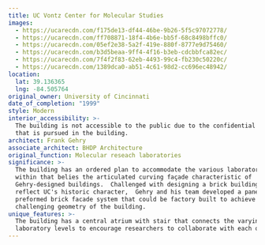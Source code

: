 ```yaml
---
title: UC Vontz Center for Molecular Studies
images:
  - https://ucarecdn.com/f175de13-df44-46be-9b26-5f5c97072778/
  - https://ucarecdn.com/ff708871-18f4-4b6e-bb5f-68c8498bffc0/
  - https://ucarecdn.com/05ef2e38-5a2f-419e-880f-8777e9d75460/
  - https://ucarecdn.com/b3d5beaa-9ff4-4f16-b3eb-cdcbbfca82ec/
  - https://ucarecdn.com/7f4f2f83-62eb-4493-99c4-fb230c50220c/
  - https://ucarecdn.com/1389dca0-ab51-4c61-98d2-cc696ec48942/
location:
  lat: 39.136365
  lng: -84.505764
original_owner: University of Cincinnati
date_of_completion: "1999"
style: Modern
interior_accessibility: >-
  The building is not accessible to the public due to the confidential research
  that is pursued in the building.
architect: Frank Gehry
associate_architect: BHDP Architecture
original_function: Molecular reseach laboratories
significance: >-
  The building has an ordered plan to accommodate the various laboratories
  within that belies the articulated curving façade characteristic of
  Gehry-designed buildings.  Challenged with designing a brick building to
  reflect UC's historic character,  Gehry and his team developed a panelized
  preformed brick facade system that could be factory built to achieve the
  challenging geometry of the building.
unique_features: >-
  The building has a central atrium with stair that connects the varying
  laboratory levels to encourage researchers to collaborate with each other.
---
```

